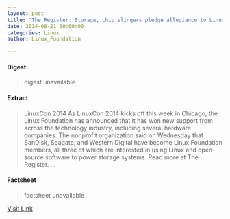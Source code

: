 ```yaml
---
layout: post
title: "The Register: Storage, chip slingers pledge allegiance to Linux, open source"
date: 2014-08-21 00:00:00
categories: Linux
author: Linux_Foundation

---
```



#### Digest
>digest unavailable

#### Extract
>LinuxCon 2014&nbsp;As LinuxCon 2014 kicks off this week in Chicago, the Linux Foundation has announced that it has won new support from across the technology industry, including several hardware companies. The nonprofit organization said on Wednesday that SanDisk, Seagate, and Western Digital have become Linux Foundation members, all three of which are interested in using Linux and open-source software to power storage systems. Read more at The Register.&nbsp;...

#### Factsheet
>factsheet unavailable

[Visit Link](http://www.linuxfoundation.org/news-media/news/2014/08/register-storage-chip-slingers-pledge-allegiance-linux-open-source)


